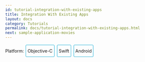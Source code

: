 ```yaml
---
id: tutorial-integration-with-existing-apps
title: Integration With Existing Apps
layout: docs
category: Tutorials
permalink: docs/tutorial-integration-with-existing-apps.html
next: sample-application-movies
---
```


<div class="integration-toggler">
<style>
.integration-toggler a {
  display: inline-block;
  padding: 10px 5px;
  margin: 2px;
  border: 1px solid #05A5D1;
  border-radius: 3px;
  text-decoration: none !important;
}
.display-platform-objc .integration-toggler .button-objc,
.display-platform-swift .integration-toggler .button-swift,
.display-platform-android .integration-toggler .button-android {
  background-color: #05A5D1;
  color: white;
}
block { display: none; }
.display-platform-objc .objc,
.display-platform-swift .swift,
.display-platform-android .android {
  display: block;
}</style>
<span>Platform:</span>
<a href="javascript:void(0);" class="button-objc" onclick="display('platform', 'objc')">Objective-C</a>
<a href="javascript:void(0);" class="button-swift" onclick="display('platform', 'swift')">Swift</a>
<a href="javascript:void(0);" class="button-android" onclick="display('platform', 'android')">Android</a>
</div>

<block class="android" />

> This section will be updated shortly showing an integration into a more real world application such as the 2048 app that was used for Objective-C and Swift.

<block class="objc swift android" />

## Key Concepts

We know that many developers are not looking to create new applications from scratch. Instead, they have existing applications where React Native may be a technological fit. With a few steps, you can begin to integrate React Native to add new components to your existing app, or convert current components to React Native.

<block class="objc swift" />

The keys to integrating React Native components into your iOS application are to:

1. Understand what React Native components you want to integrate.
2. Create a `Podfile` with `subspec`s for all the React Native components you will need for your integration.
3. Create your actual React Native components in JavaScript - either all directly in a `index.ios.js` file, or in a `index.ios.js` file and multiple other files.
4. Add a new event handler that creates a `RCTRootView` that points to your React Native component and its `AppRegistry` name that you defined in `index.ios.js`.
5. Start the React Native server and run your native application.
6. Profit!

<block class="android" />

The keys to integrating React Native components into your iOS application are to:

1. Understand what React Native components you want to integrate.
2. Install `react-native` in your Android application root directory to create `node_modules/` directory.
3. Create your actual React Native components in JavaScript - either all directly in a `index.android.js` file, or in a `index.android.js` file and multiple other files.
4. Add `com.facebook.react:react-native:+` and a `maven` pointing to the `react-native` binaries in `node_nodules/` to your `build.gradle` file.
4. Create a custom React Native specific `Activity` that creates a `ReactRootView`.
5. Start the React Native server and run your native application.
6. Profit!

<block class="objc swift android" />

## Prerequisites

<block class="android" />

The [Android Getting Started guide](/react-native/docs/getting-started.html) will install the appropriate prerequisites (e.g., `npm`) for React Native on the Android target platform and your chosen development environment.

<block class="objc swift" />

### General

First, follow the [Getting Started guide](/react-native/docs/getting-started.html) for your development environment and the iOS target platform to install the prerequisites for React Native.

### CocoaPods

[CocoaPods](http://cocoapods.org) is a package management tool for iOS and Mac development. We use it to add the actual React Native framework code locally into your current project.

```bash
$ sudo gem install cocoapods
```

## Our Sample App

<block class="objc" />

Assume the [app for integration](https://github.com/JoelMarcey/iOS-2048) is a [2048](https://en.wikipedia.org/wiki/2048_(video_game) game. Here is what the main menu of the native application looks like without React Native.

<block class="swift" />

Assume the [app for integration](https://github.com/JoelMarcey/swift-2048) is a [2048](https://en.wikipedia.org/wiki/2048_(video_game) game. Here is what the main menu of the native application looks like without React Native.

<block class="objc swift" />

![Before RN Integration](img/react-native-existing-app-integration-ios-before.png)

## Package Dependencies

React Native integration requires both the React and React Native node modules. The React Native Framework will provide the code to allow your application integration to happen.


### `package.json`

We will add the package dependencies to a `package.json` file. Create this file in the root of your project if it does not exist.

> When "root of project" is mentioned in any step, that is the location where your application's project file is located (e.g., `.xcodeproj`).

Below is an example of what your `package.json` file should minimally contain.

> Version numbers will vary according to your needs. Normally the latest versions for each will be sufficient.

<block class="objc" />

```bash
{
  "name": "NumberTileGame",
  "version": "0.0.1",
  "private": true,
  "scripts": {
  "start": "node node_modules/react-native/local-cli/cli.js start"
  },
  "dependencies": {
    "react": "^15.0.2",
    "react-native": "^0.26.1"
  }
}
```

<block class="swift" />

```bash
{
  "name": "swift-2048",
  "version": "0.0.1",
  "private": true,
  "scripts": {
  "start": "node node_modules/react-native/local-cli/cli.js start"
  },
  "dependencies": {
    "react": "^15.0.2",
    "react-native": "^0.26.1"
  }
}
```

<block class="objc swift" />

### Packages Installation

Install the React and React Native modules via the Node package manager. The Node modules will be installed into a `node_modules/` directory in the root of your project.

```bash
# From the *root directory* of your project, install the modules into node_modules/
$ npm install
```

## React Native Framework

The React Native Framework was installed as Node module in your project [above](#package-dependencies). We will now install a CocoaPods `Podfile` with the components you want to use from the framework itself.

### Subspecs

Before you integrate React Native into your application, you will want to decide what React Native components you would like to integrate. That is where `subspec`s come in. When you create your `Podfile`, you are going to specify React Native library dependencies that you will want installed so that your application can use those libraries. Each library will become a `subspec` in the `Podfile`.

For example, you will generally always want the `Core` `subspec`. That will get you the `AppRegistry`, `StyleSheet`, `View` and other core React Native libraries. If you want to add the React Native `Text` library (e.g., for `<Text>` elements), then you will need the `RCTText` `subspec`. If you want the `Image` library (e.g., for `<Image>` elements), then you will need the `RCTImage` `subspec`.

> The list of supported `subspec`s are in `node_modules/react-native/react-native/React.podspec`.

#### Podfile

After you have used Node to install the React and React Native frameworks into the `node_modules` directory, and you have decided on what React Native elements you want to integrate, you are ready to create your `Podfile` so you can install those components for use in your application.

The easiest way to create a `Podfile` is by using the CocoaPods `init` command in the root directory of your project:

```bash
$ pod init
```

The `Podfile` will be created and saved in the *root* directory of your current project and will contain a boilerplate setup that ou will tweak for your integration purposes. In the end, `Podfile` should look something similar to this:

<block class="objc" />

```
# The target name is most likely the name of your project.
target 'NumberTileGame' do

  # Your 'node_modules' directory is probably in the root of your project,
  # but if not, adjust the `:path` accordingly
  pod 'React', :path => './node_modules/react-native', :subspecs => [
    'Core',
    'RCTText',
    'RCTWebSocket', # needed for localhost testing of your app
    # Add any other subspecs you want to use in your project
  ]

end
```

<block class="swift" />

```
source 'https://github.com/CocoaPods/Specs.git'

# Required for Swift apps
platform :ios, '8.0'
use_frameworks!

# The target name is most likely the name of your project.
target 'swift-2048' do

  # Your 'node_modules' directory is probably in the root of your project,
  # but if not, adjust the `:path` accordingly
  pod 'React', :path => './node_modules/react-native', :subspecs => [
    'Core',
    'RCTText',
    'RCTWebSocket', # needed for localhost testing of your app
    # Add any other subspecs you want to use in your project
  ]

end
```

<block class="objc swift" />

#### Pod Installation

After you have created your `Podfile`, you are ready to install the React Native pod.

```bash
$ pod install
```

Your should see output such as:

```bash
Analyzing dependencies
Fetching podspec for `React` from `./node_modules/react-native`
Downloading dependencies
Installing React (0.26.0)
Generating Pods project
Integrating client project
Sending stats
Pod installation complete! There are 2 dependencies from the Podfile and 1 total pod installed.
```

<block class="swift" />

> If you get a warning such as "*The `swift-2048 [Debug]` target overrides the `FRAMEWORK_SEARCH_PATHS` build setting defined in `Pods/Target Support Files/Pods-swift-2048/Pods-swift-2048.debug.xcconfig`. This can lead to problems with the CocoaPods installation*", then make sure the `Framework Search Paths` in `Build Settings` for both `Debug` and `Release` only contain `$(inherited)`.

<block class="objc swift" />

## Code Integration

Now that we have a package foundation, we will actually modify the native application to integrate React Native into the application. For our 2048 app, we will add a "High Score" screen in React Native.

### The React Native component

The first bit of code we will write is the actual React Native code for the new "High Score" screen that will be intergrated into our application.

#### Create a `index.ios.js` file

First, create an empty `index.ios.js` file. For ease, I am doing this in the root of the project.

> `index.ios.js` is the starting point for React Native applications on iOS. And it is always required. It can be a small file that `require`s other file that are part of your React Native component or application, or it can contain all the code that is needed for it. In our case, we will just put everything in `index.ios.js`

```bash
# In root of your project
$ touch index.ios.js
```

#### Add Your React Native Code

In your `index.ios.js`, create your component. In our sample here, we will add simple `<Text>` component within a styled `<View>`

```js
'use strict';

import React from 'react';
import {
  AppRegistry,
  StyleSheet,
  Text,
  View
} from 'react-native';

class RNHighScores extends React.Component {
  render() {
    console.log(this.props["scores"]);
    var contents = this.props["scores"].map(
      score => <Text key={score.name}>{score.name}:{score.value}{"\n"}</Text>
    );
    return (
      <View style={styles.container}>
        <Text style={styles.highScoresTitle}>
          2048 High Scores!
        </Text>
        <Text style={styles.scores}>
          {contents}
        </Text>
      </View>
    );
  }
}

const styles = StyleSheet.create({
  container: {
    flex: 1,
    justifyContent: 'center',
    alignItems: 'center',
    backgroundColor: '#FFFFFF',
  },
  highScoresTitle: {
    fontSize: 20,
    textAlign: 'center',
    margin: 10,
  },
  scores: {
    textAlign: 'center',
    color: '#333333',
    marginBottom: 5,
  },
});

// Module name
AppRegistry.registerComponent('RNHighScores', () => RNHighScores);
```

> `RNHighScores` is the name of your module that will be used when you add a view to React Native from within your iOS application.

## The Magic: `RCTRootView`

Now that your React Native component is created via `index.ios.js`, you need add that component to a new or existing `ViewController`. The easiest path is to take is to optionally create an event path to your component and then add that component to an existing `ViewController`.

We will tie our React Native component with a new native view in the `ViewController` that will actually host it called `RCTRootView` .

### Create an Event Path

You can add a new link on the main game menu to go to the "High Score" React Native page.

![Event Path](img/react-native-add-react-native-integration-link.png)

#### Event Handler

We will now add an event handler from the menu link. A method will be added to the main `ViewController` of your application. This is where `RCTRootView` comes into play.

When you build a React Native application, you use the React Native packager to create an `index.ios.bundle` that will be served by the React Native server. Inside `index.ios.bundle` will be our `RNHighScore` module. So, we need to point our `RCTRootView` to the location of the `index.ios.bundle` resource (via `NSURL`) and tie it to the module.

We will, for debugging purposes, log that the event handler was invoked. Then create a string with the location of our React Native code inside the `index.ios.bundle` and then create the main `RCTRootView`. Notice how we provide `HighScores` as the `moduleName` that we created [above](#the-react-native-component) when writing the code for our React Native component.

<block class="objc" />

First `import` the `RCTRootView` library.

```
#import "RCTRootView.h"
```

> The `initialProperties` are here for illustration purposes so we have some data for our high score screen. In our React Native component, we will use `this.props` to get access to that data.

```
- (IBAction)highScoreButtonPressed:(id)sender {
    NSLog(@"High Score Button Pressed");
    NSURL *jsCodeLocation = [NSURL
                             URLWithString:@"http://localhost:8081/index.ios.bundle?platform=ios"];
    RCTRootView *rootView = [[RCTRootView alloc] initWithBundleURL:jsCodeLocation
                                                 moduleName: @"RNHighScores"
                                                 initialProperties:
  @{
     @"scores": @[
       @{
          @"name": @"Alex",
          @"value": @"42"
        },
       @{
         @"name": @"Joel",
         @"value": @"10"
        }
     ]
   }
                                                 launchOptions:nil
                             ];
    UIViewController *vc = [[UIViewController alloc] init];
    vc.view = rootView;
    [self presentViewController:vc animated:YES completion:nil];
}
```

<block class="swift" />

First `import` the `React` library.

```
import React
```

> The `initialProperties` are here for illustration purposes so we have some data for our high score screen. In our React Native component, we will use `this.props` to get access to that data.

```
@IBAction func highScoreButtonTapped(sender : UIButton) {
  NSLog("Hello")
  let jsCodeLocation = NSURL(string: "http://localhost:8081/index.ios.bundle?platform=ios")
  let mockData:NSDictionary = ["scores":
      [
          ["name":"Alex", "value":"42"],
          ["name":"Joel", "value":"10"]
      ]
  ]

  let rootView = RCTRootView(
      bundleURL: jsCodeLocation,
      moduleName: "RNHighScores",
      initialProperties: mockData as [NSObject : AnyObject],
      launchOptions: nil
  )
  let vc = UIViewController()
  vc.view = rootView
  self.presentViewController(vc, animated: true, completion: nil)
}
```

<block class="objc" />

> When moving your app to production, the `NSURL` can point to a pre-bundled file on disk via something like `[NSBundle mainBundle] URLForResource:@"main" withExtension:@"jsbundle"];`. You can use the `react-native-xcode.sh` script in `node_modules/react-native/packager/` to generate that pre-bundled file.

<block class="swift" />

> When moving your app to production, the `NSURL` can point to a pre-bundled file on disk via something like `let mainBundle = NSBundle(URLForResource: "main" withExtension:"jsbundle")`. You can use the `react-native-xcode.sh` script in `node_modules/react-native/packager/` to generate that pre-bundled file.

#### Wire Up

Wire up the new link in the main menu to the newly added event handler method.

![Event Path](img/react-native-add-react-native-integration-wire-up.png)

> One of the easier ways to do this is to open the view in the storyboard and right click on the new link. Select something such as the `Touch Up Inside` event, drag that to the storyboard and then select the created method from the list provided.


## Test Your Integration

You have now done all the basic steps to integrate React Native with your current application. Now we will start the React Native packager to build the `index.ios.bundle` packager and the server running on `localhost` to serve it.

### App Transport Security

Unfortunately, Apple has blocked implicit cleartext HTTP resource loading. So we need to add the following our project's `Info.plist` (or equivalent) file.

```xml
<key>NSAppTransportSecurity</key>
<dict>
    <key>NSExceptionDomains</key>
    <dict>
        <key>localhost</key>
        <dict>
            <key>NSTemporaryExceptionAllowsInsecureHTTPLoads</key>
            <true/>
        </dict>
    </dict>
</dict>
```

### Run the Packager

```bash
# From the root of your project, where the `node_modules` directory is located.
$ npm start
```

### Run the App

Using Xcode or your favorite editor, build and run your native iOS application as normal. In our sample application, you should see the link to the "High Scores" and then when you click on that you will see the rendering of your React Native component.

Here is the *native* application home screen:

![Home Screen](img/react-native-add-react-native-integration-example-home-screen.png)

Here is the *React Native* high score screen:

![High Scores](img/react-native-add-react-native-integration-example-high-scores.png)

> If you are getting module resolution issues when running your application please see [this GitHub issue](https://github.com/facebook/react-native/issues/4968) for information and possible resolution. [This comment](https://github.com/facebook/react-native/issues/4968#issuecomment-220941717) seemed to be the latest possible resolution.

### See the Code

<block class="objc" />

You can examine the code that added the React Native screen on [GitHub](https://github.com/JoelMarcey/iOS-2048/commit/b90f5235e8af40eb10ade112a6283c3d68266e1d).

<block class="swift" />

You can examine the code that added the React Native screen on [GitHub](https://github.com/JoelMarcey/swift-2048/commit/413f1fcbacad30dc72b3a181b0b1a15daf7f2d97).

<block class="android" />

## Add JS to your app

In your app's root folder, run:

    $ npm init
    $ npm install --save react-native
    $ curl -o .flowconfig https://raw.githubusercontent.com/facebook/react-native/master/.flowconfig

This creates a node module for your app and adds the `react-native` npm dependency. Now open the newly created `package.json` file and add this under `scripts`:

    "start": "node node_modules/react-native/local-cli/cli.js start"

Copy & paste the following code to `index.android.js` in your root folder — it's a barebones React Native app:

```js
'use strict';

import React from 'react';
import {
  AppRegistry,
  StyleSheet,
  Text,
  View
} from 'react-native';

class MyAwesomeApp extends React.Component {
  render() {
    return (
      <View style={styles.container}>
        <Text style={styles.hello}>Hello, World</Text>
      </View>
    )
  }
}
var styles = StyleSheet.create({
  container: {
    flex: 1,
    justifyContent: 'center',
  },
  hello: {
    fontSize: 20,
    textAlign: 'center',
    margin: 10,
  },
});

AppRegistry.registerComponent('MyAwesomeApp', () => MyAwesomeApp);
```

## Prepare your current app

In your app's `build.gradle` file add the React Native dependency:

    compile "com.facebook.react:react-native:+"  // From node_modules

In your project's `build.gradle` file add an entry for the local React Native maven directory:

```
allprojects {
    repositories {
        ...
        maven {
            // All of React Native (JS, Android binaries) is installed from npm
            url "$projectDir/node_modules/react-native/android"
        }
    }
    ...
}
```

Next, make sure you have the Internet permission in your `AndroidManifest.xml`:

    <uses-permission android:name="android.permission.INTERNET" />

This is only really used in dev mode when reloading JavaScript from the development server, so you can strip this in release builds if you need to.

## Add native code

You need to add some native code in order to start the React Native runtime and get it to render something. To do this, we're going to create an `Activity` that creates a `ReactRootView`, starts a React application inside it and sets it as the main content view.

```java
public class MyReactActivity extends Activity implements DefaultHardwareBackBtnHandler {
    private ReactRootView mReactRootView;
    private ReactInstanceManager mReactInstanceManager;

    @Override
    protected void onCreate(Bundle savedInstanceState) {
        super.onCreate(savedInstanceState);

        mReactRootView = new ReactRootView(this);
        mReactInstanceManager = ReactInstanceManager.builder()
                .setApplication(getApplication())
                .setBundleAssetName("index.android.bundle")
                .setJSMainModuleName("index.android")
                .addPackage(new MainReactPackage())
                .setUseDeveloperSupport(BuildConfig.DEBUG)
                .setInitialLifecycleState(LifecycleState.RESUMED)
                .build();
        mReactRootView.startReactApplication(mReactInstanceManager, "MyAwesomeApp", null);

        setContentView(mReactRootView);
    }

    @Override
    public void invokeDefaultOnBackPressed() {
        super.onBackPressed();
    }
}
```

> A `ReactInstanceManager` can be shared amongst multiple activities and/or fragments. You will want to make your own `ReactFragment` or `ReactActivity` and have a singleton *holder* that holds a `ReactInstanceManager`. When you need the `ReactInstanceManager` (e.g., to hook up the `ReactInstanceManager` to the lifecycle of those Activities or Fragments) use the one provided by the singleton.

Next, we need to pass some activity lifecycle callbacks down to the `ReactInstanceManager`:

```java
@Override
protected void onPause() {
    super.onPause();

    if (mReactInstanceManager != null) {
        mReactInstanceManager.onPause();
    }
}

@Override
protected void onResume() {
    super.onResume();

    if (mReactInstanceManager != null) {
        mReactInstanceManager.onResume(this, this);
    }
}
```

We also need to pass back button events to React Native:

```java
@Override
 public void onBackPressed() {
    if (mReactInstanceManager != null) {
        mReactInstanceManager.onBackPressed();
    } else {
        super.onBackPressed();
    }
}
```

 This allows JavaScript to control what happens when the user presses the hardware back button (e.g. to implement navigation). When JavaScript doesn't handle a back press, your `invokeDefaultOnBackPressed` method will be called. By default this simply finishes your `Activity`.
Finally, we need to hook up the dev menu. By default, this is activated by (rage) shaking the device, but this is not very useful in emulators. So we make it show when you press the hardware menu button:

```java
@Override
public boolean onKeyUp(int keyCode, KeyEvent event) {
    if (keyCode == KeyEvent.KEYCODE_MENU && mReactInstanceManager != null) {
        mReactInstanceManager.showDevOptionsDialog();
        return true;
    }
    return super.onKeyUp(keyCode, event);
}
```

That's it, your activity is ready to run some JavaScript code.

## Run your app

To run your app, you need to first start the development server. To do this, simply run the following command in your root folder:

    $ npm start

Now build and run your Android app as normal (e.g. `./gradlew installDebug`). Once you reach your React-powered activity inside the app, it should load the JavaScript code from the development server and display:

![Screenshot](img/EmbeddedAppAndroid.png)

<script>
// Convert <div>...<span><block /></span>...</div>
// Into <div>...<block />...</div>
var blocks = document.getElementsByTagName('block');
for (var i = 0; i < blocks.length; ++i) {
  var block = blocks[i];
  var span = blocks[i].parentNode;
  var container = span.parentNode;
  container.insertBefore(block, span);
  container.removeChild(span);
}
// Convert <div>...<block />content<block />...</div>
// Into <div>...<block>content</block><block />...</div>
blocks = document.getElementsByTagName('block');
for (var i = 0; i < blocks.length; ++i) {
  var block = blocks[i];
  while (block.nextSibling && block.nextSibling.tagName !== 'BLOCK') {
    block.appendChild(block.nextSibling);
  }
}
function display(type, value) {
  var container = document.getElementsByTagName('block')[0].parentNode;
  container.className = 'display-' + type + '-' + value + ' ' +
    container.className.replace(RegExp('display-' + type + '-[a-z]+ ?'), '');
  console.log(container.className);
  event && event.preventDefault();
}

// If we are coming to the page with a hash in it (i.e. from a search, for example), try to get
// us as close as possible to the correct platform and dev os using the hashtag and block walk up.
var foundHash = false;
if (window.location.hash !== '' && window.location.hash !== 'content') { // content is default
  var hashLinks = document.querySelectorAll('a.hash-link');
  for (var i = 0; i < hashLinks.length && !foundHash; ++i) {
    if (hashLinks[i].hash === window.location.hash) {
      var parent = hashLinks[i].parentElement;
      while (parent) {
        if (parent.tagName === 'BLOCK') {
          var targetPlatform = null;
          // Could be more than one target platform, but just choose some sort of order
          // of priority here.

          // Target Platform
          if (parent.className.indexOf('objc') > -1) {
            targetPlatform = 'objc';
          } else if (parent.className.indexOf('swift') > -1) {
            targetPlatform = 'swift';
          } else if (parent.className.indexOf('android') > -1) {
            targetPlatform = 'android';
          } else {
            break; // assume we don't have anything.
          }
          // We would have broken out if both targetPlatform and devOS hadn't been filled.
          display('platform', targetPlatform);
          foundHash = true;
          break;
        }
        parent = parent.parentElement;
      }
    }
  }
}
// Do the default if there is no matching hash
if (!foundHash) {
  var isMac = navigator.platform === 'MacIntel';
  display('platform', isMac ? 'objc' : 'android');
}
</script>
